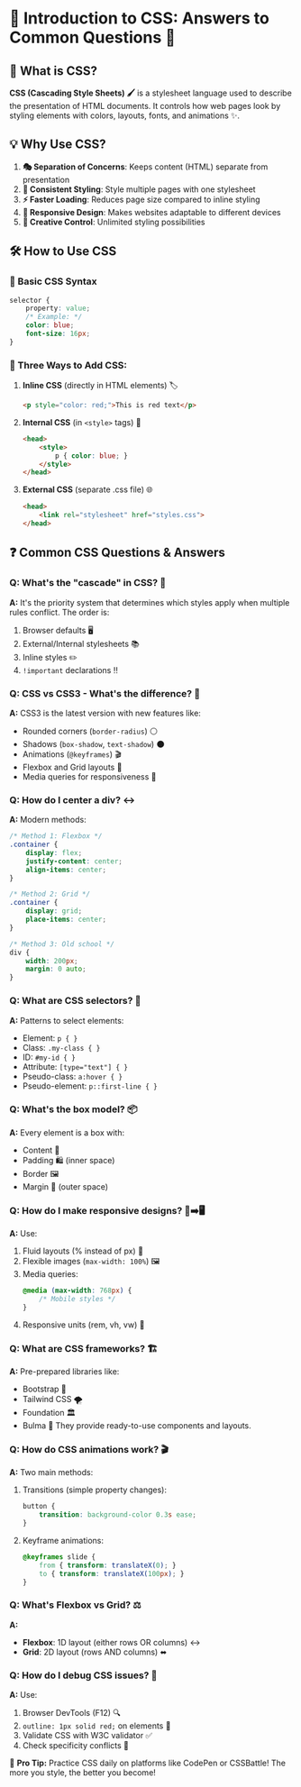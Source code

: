 # 🎨 Introduction to CSS: Answers to Common Questions 🌈

## 🤔 What is CSS?

**CSS (Cascading Style Sheets) 🖌️** is a stylesheet language used to describe the presentation of HTML documents. It controls how web pages look by styling elements with colors, layouts, fonts, and animations ✨.

## 💡 Why Use CSS?

1. **🎭 Separation of Concerns**: Keeps content (HTML) separate from presentation
2. **💅 Consistent Styling**: Style multiple pages with one stylesheet
3. **⚡ Faster Loading**: Reduces page size compared to inline styling
4. **📱 Responsive Design**: Makes websites adaptable to different devices
5. **🎨 Creative Control**: Unlimited styling possibilities

## 🛠️ How to Use CSS

### 📜 Basic CSS Syntax
```css
selector {
    property: value;
    /* Example: */
    color: blue;
    font-size: 16px;
}
```

### 🔧 Three Ways to Add CSS:
1. **Inline CSS** (directly in HTML elements) 🏷️
   ```html
   <p style="color: red;">This is red text</p>
   ```
2. **Internal CSS** (in `<style>` tags) 📄
   ```html
   <head>
       <style>
           p { color: blue; }
       </style>
   </head>
   ```
3. **External CSS** (separate .css file) 🌐
   ```html
   <head>
       <link rel="stylesheet" href="styles.css">
   </head>
   ```

## ❓ Common CSS Questions & Answers

### Q: What's the "cascade" in CSS? 🌊
**A:** It's the priority system that determines which styles apply when multiple rules conflict. The order is:
1. Browser defaults 🖥️
2. External/Internal stylesheets 📚
3. Inline styles ✏️
4. `!important` declarations ‼️

### Q: CSS vs CSS3 - What's the difference? 🔄
**A:** CSS3 is the latest version with new features like:
- Rounded corners (`border-radius`) ⚪
- Shadows (`box-shadow`, `text-shadow`) 🌑
- Animations (`@keyframes`) 🎬
- Flexbox and Grid layouts 📐
- Media queries for responsiveness 📱

### Q: How do I center a div? ↔️
**A:** Modern methods:
```css
/* Method 1: Flexbox */
.container {
    display: flex;
    justify-content: center;
    align-items: center;
}

/* Method 2: Grid */
.container {
    display: grid;
    place-items: center;
}

/* Method 3: Old school */
div {
    width: 200px;
    margin: 0 auto;
}
```

### Q: What are CSS selectors? 🎯
**A:** Patterns to select elements:
- Element: `p { }`
- Class: `.my-class { }`
- ID: `#my-id { }`
- Attribute: `[type="text"] { }`
- Pseudo-class: `a:hover { }`
- Pseudo-element: `p::first-line { }`

### Q: What's the box model? 📦
**A:** Every element is a box with:
- Content 🎁
- Padding 🛍️ (inner space)
- Border 🖼️
- Margin 🚀 (outer space)

### Q: How do I make responsive designs? 📱➡️🖥️
**A:** Use:
1. Fluid layouts (% instead of px) 🌊
2. Flexible images (`max-width: 100%`) 🖼️
3. Media queries:
   ```css
   @media (max-width: 768px) {
       /* Mobile styles */
   }
   ```
4. Responsive units (rem, vh, vw) 📏

### Q: What are CSS frameworks? 🏗️
**A:** Pre-prepared libraries like:
- Bootstrap 🥾
- Tailwind CSS 🌪️
- Foundation 🏛️
- Bulma 💪
They provide ready-to-use components and layouts.

### Q: How do CSS animations work? 🎬
**A:** Two main methods:
1. Transitions (simple property changes):
   ```css
   button {
       transition: background-color 0.3s ease;
   }
   ```
2. Keyframe animations:
   ```css
   @keyframes slide {
       from { transform: translateX(0); }
       to { transform: translateX(100px); }
   }
   ```

### Q: What's Flexbox vs Grid? ⚖️
**A:**
- **Flexbox**: 1D layout (either rows OR columns) ↔️
- **Grid**: 2D layout (rows AND columns) ⬌

### Q: How do I debug CSS issues? 🐛
**A:** Use:
1. Browser DevTools (F12) 🔍
2. `outline: 1px solid red;` on elements 🚨
3. Validate CSS with W3C validator ✅
4. Check specificity conflicts 🥊

🚀 **Pro Tip:** Practice CSS daily on platforms like CodePen or CSSBattle! The more you style, the better you become!